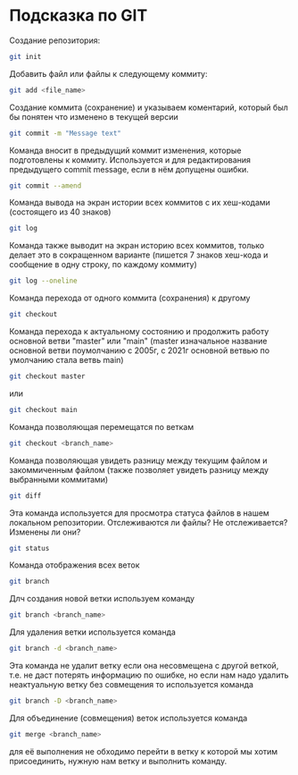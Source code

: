 # Подсказка по GIT
Создание репозитория:
```sh
git init
```
Добавить файл или файлы к следующему коммиту:
```sh
git add <file_name>
```
Создание коммита (сохранение) и указываем коментарий, который был бы понятен что изменено в текущей версии
```sh
git commit -m "Message text"
```
Команда вносит в предыдущий коммит изменения, которые подготовлены к коммиту. Используется и для редактирования предыдущего commit message, если в нём допущены ошибки.
```sh
git commit --amend
```
Команда вывода на экран истории всех коммитов с их хеш-кодами (состоящего из 40 знаков)
```sh
git log
```
Команда также выводит на экран историю всех коммитов, только делает это в сокращенном варианте (пишется 7 знаков хеш-кода и сообщение в одну строку, по каждому коммиту)
```sh
git log --oneline
```
Команда перехода от одного коммита (сохранения) к другому
```sh
git checkout
```
Команда перехода к актуальному состоянию и продолжить работу основной ветви "master" или "main" (master изначальное название основной ветви поумолчанию с 2005г, с 2021г основной ветвью по умолчанию стала ветвь main)
```sh
git checkout master
```
 или
```sh
git checkout main
```
Команда позволяющая перемещатся по веткам
```sh
git checkout <branch_name>
```
Команда позволяющая увидеть разницу между текущим файлом и закоммиченным файлом (также позволяет увидеть разницу между выбранными коммитами)
```sh
git diff
```

Эта команда используется для просмотра статуса файлов в нашем локальном репозитории. Отслеживаются ли файлы? Не отслеживается? Изменены ли они?
```sh
git status
```
Команда отображения всех веток
```sh
git branch
```
Длч создания новой ветки используем команду
```sh
git branch <branch_name>
```
Для удаления ветки используется команда
```sh
git branch -d <branch_name>
```
Эта команда не удалит ветку если она несовмещена с другой  веткой, т.е. не даст потерять информацию по ошибке, но если нам надо удалить неактуальную ветку без совмещения то используется команда
```sh
git branch -D <branch_name>
``` 
Для объединение (совмещения) веток используется команда
```sh
git merge <branch_name>
```
для её выполнения не обходимо перейти в ветку к которой мы хотим присоединить, нужную нам ветку и выполнить команду.
